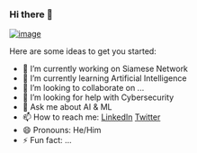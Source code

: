 ### Hi there 👋

[![image](https://user-images.githubusercontent.com/37014747/93665912-c3c9a800-fa97-11ea-9202-f14b6655aa85.png)](https://github.com/RishiGss?tab=repositories)



Here are some ideas to get you started:

- 🔭 I’m currently working on Siamese Network
- 🌱 I’m currently learning Artificial Intelligence
- 👯 I’m looking to collaborate on ...
- 🤔 I’m looking for help with Cybersecurity
- 💬 Ask me about AI & ML
- 📫 How to reach me: [LinkedIn](https://www.linkedin.com/in/rishi-kanthan/)  [Twitter](https://twitter.com/rishigss)
- 😄 Pronouns: He/Him
- ⚡ Fun fact: ...

